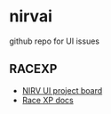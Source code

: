 # nirvai

github repo for UI issues

## RACEXP

- [NIRV UI project board](https://github.com/orgs/nirv-ai/projects/6/views/2?layout=board&filterQuery=repo%3A%22nirv-ai%2Fdb-core%22)
- [Race XP docs](https://github.com/noahehall/theBookOfNoah/blob/master/0current/architectural%20thinking/0racexp.md)

